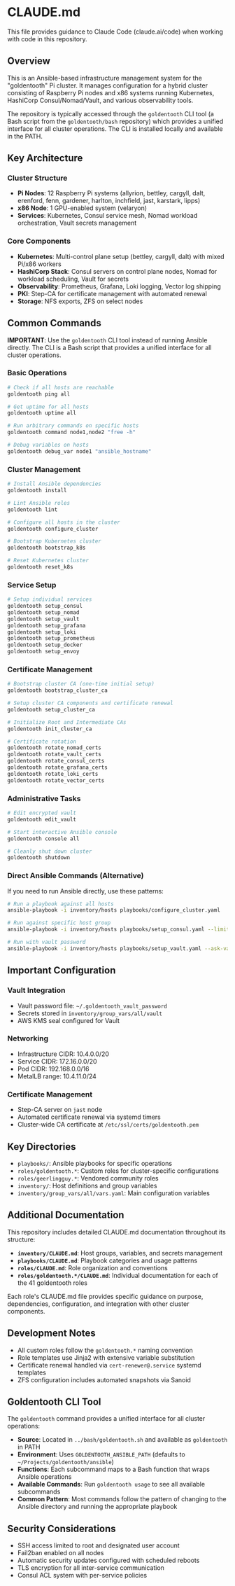 # CLAUDE.md

This file provides guidance to Claude Code (claude.ai/code) when working with code in this repository.

## Overview

This is an Ansible-based infrastructure management system for the "goldentooth" Pi cluster. It manages configuration for a hybrid cluster consisting of Raspberry Pi nodes and x86 systems running Kubernetes, HashiCorp Consul/Nomad/Vault, and various observability tools.

The repository is typically accessed through the `goldentooth` CLI tool (a Bash script from the `goldentooth/bash` repository) which provides a unified interface for all cluster operations. The CLI is installed locally and available in the PATH.

## Key Architecture

### Cluster Structure
- **Pi Nodes**: 12 Raspberry Pi systems (allyrion, bettley, cargyll, dalt, erenford, fenn, gardener, harlton, inchfield, jast, karstark, lipps)
- **x86 Node**: 1 GPU-enabled system (velaryon)
- **Services**: Kubernetes, Consul service mesh, Nomad workload orchestration, Vault secrets management

### Core Components
- **Kubernetes**: Multi-control plane setup (bettley, cargyll, dalt) with mixed Pi/x86 workers
- **HashiCorp Stack**: Consul servers on control plane nodes, Nomad for workload scheduling, Vault for secrets
- **Observability**: Prometheus, Grafana, Loki logging, Vector log shipping
- **PKI**: Step-CA for certificate management with automated renewal
- **Storage**: NFS exports, ZFS on select nodes

## Common Commands

**IMPORTANT**: Use the `goldentooth` CLI tool instead of running Ansible directly. The CLI is a Bash script that provides a unified interface for all cluster operations.

### Basic Operations
```bash
# Check if all hosts are reachable
goldentooth ping all

# Get uptime for all hosts
goldentooth uptime all

# Run arbitrary commands on specific hosts
goldentooth command node1,node2 "free -h"

# Debug variables on hosts
goldentooth debug_var node1 "ansible_hostname"
```

### Cluster Management
```bash
# Install Ansible dependencies
goldentooth install

# Lint Ansible roles
goldentooth lint

# Configure all hosts in the cluster
goldentooth configure_cluster

# Bootstrap Kubernetes cluster
goldentooth bootstrap_k8s

# Reset Kubernetes cluster
goldentooth reset_k8s
```

### Service Setup
```bash
# Setup individual services
goldentooth setup_consul
goldentooth setup_nomad
goldentooth setup_vault
goldentooth setup_grafana
goldentooth setup_loki
goldentooth setup_prometheus
goldentooth setup_docker
goldentooth setup_envoy
```

### Certificate Management
```bash
# Bootstrap cluster CA (one-time initial setup)
goldentooth bootstrap_cluster_ca

# Setup cluster CA components and certificate renewal
goldentooth setup_cluster_ca

# Initialize Root and Intermediate CAs
goldentooth init_cluster_ca

# Certificate rotation
goldentooth rotate_nomad_certs
goldentooth rotate_vault_certs
goldentooth rotate_consul_certs
goldentooth rotate_grafana_certs
goldentooth rotate_loki_certs
goldentooth rotate_vector_certs
```

### Administrative Tasks
```bash
# Edit encrypted vault
goldentooth edit_vault

# Start interactive Ansible console
goldentooth console all

# Cleanly shut down cluster
goldentooth shutdown
```

### Direct Ansible Commands (Alternative)
If you need to run Ansible directly, use these patterns:
```bash
# Run a playbook against all hosts
ansible-playbook -i inventory/hosts playbooks/configure_cluster.yaml

# Run against specific host group
ansible-playbook -i inventory/hosts playbooks/setup_consul.yaml --limit consul_server

# Run with vault password
ansible-playbook -i inventory/hosts playbooks/setup_vault.yaml --ask-vault-pass
```

## Important Configuration

### Vault Integration
- Vault password file: `~/.goldentooth_vault_password`
- Secrets stored in `inventory/group_vars/all/vault`
- AWS KMS seal configured for Vault

### Networking
- Infrastructure CIDR: 10.4.0.0/20
- Service CIDR: 172.16.0.0/20
- Pod CIDR: 192.168.0.0/16
- MetalLB range: 10.4.11.0/24

### Certificate Management
- Step-CA server on `jast` node
- Automated certificate renewal via systemd timers
- Cluster-wide CA certificate at `/etc/ssl/certs/goldentooth.pem`

## Key Directories

- `playbooks/`: Ansible playbooks for specific operations
- `roles/goldentooth.*`: Custom roles for cluster-specific configurations
- `roles/geerlingguy.*`: Vendored community roles
- `inventory/`: Host definitions and group variables
- `inventory/group_vars/all/vars.yaml`: Main configuration variables

## Additional Documentation

This repository includes detailed CLAUDE.md documentation throughout its structure:

- **`inventory/CLAUDE.md`**: Host groups, variables, and secrets management
- **`playbooks/CLAUDE.md`**: Playbook categories and usage patterns
- **`roles/CLAUDE.md`**: Role organization and conventions
- **`roles/goldentooth.*/CLAUDE.md`**: Individual documentation for each of the 41 goldentooth roles

Each role's CLAUDE.md file provides specific guidance on purpose, dependencies, configuration, and integration with other cluster components.

## Development Notes

- All custom roles follow the `goldentooth.*` naming convention
- Role templates use Jinja2 with extensive variable substitution
- Certificate renewal handled via `cert-renewer@.service` systemd templates
- ZFS configuration includes automated snapshots via Sanoid

## Goldentooth CLI Tool

The `goldentooth` command provides a unified interface for all cluster operations:

- **Source**: Located in `../bash/goldentooth.sh` and available as `goldentooth` in PATH
- **Environment**: Uses `GOLDENTOOTH_ANSIBLE_PATH` (defaults to `~/Projects/goldentooth/ansible`)
- **Functions**: Each subcommand maps to a Bash function that wraps Ansible operations
- **Available Commands**: Run `goldentooth usage` to see all available subcommands
- **Common Pattern**: Most commands follow the pattern of changing to the Ansible directory and running the appropriate playbook

## Security Considerations

- SSH access limited to root and designated user account
- Fail2ban enabled on all nodes
- Automatic security updates configured with scheduled reboots
- TLS encryption for all inter-service communication
- Consul ACL system with per-service policies